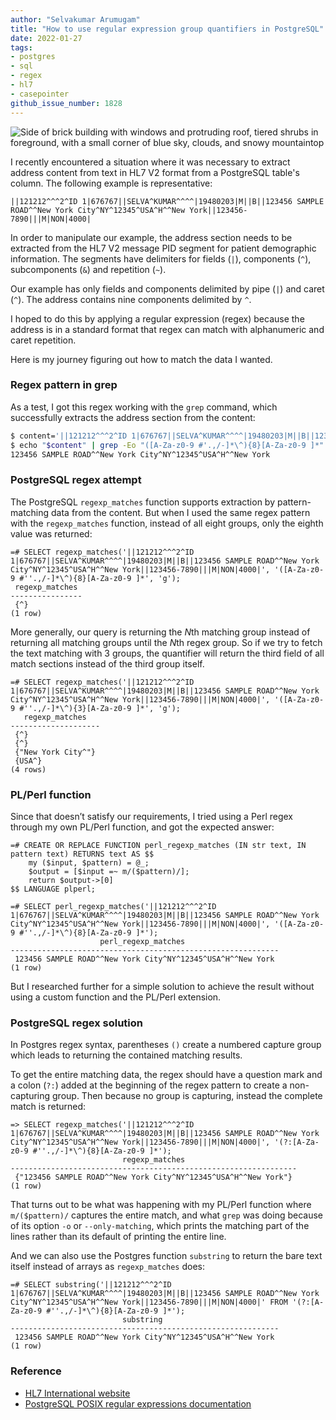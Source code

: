 ```yaml
---
author: "Selvakumar Arumugam"
title: "How to use regular expression group quantifiers in PostgreSQL"
date: 2022-01-27
tags:
- postgres
- sql
- regex
- hl7
- casepointer
github_issue_number: 1828
---
```


![Side of brick building with windows and protruding roof, tiered shrubs in foreground, with a small corner of blue sky, clouds, and snowy mountaintop](/blog/2022/01/regex-group-quantifiers-postgresql/20220123_222150.webp)

<!-- Photo by Jon Jensen -->

I recently encountered a situation where it was necessary to extract address content from text in HL7 V2 format from a PostgreSQL table's column. The following example is representative:

```plain
||121212^^^2^ID 1|676767||SELVA^KUMAR^^^^|19480203|M||B||123456 SAMPLE ROAD^^New York City^NY^12345^USA^H^^New York||123456-7890|||M|NON|4000|
```

In order to manipulate our example, the address section needs to be extracted from the HL7 V2 message PID segment for patient demographic information. The segments have delimiters for fields (`|`), components (`^`), subcomponents (`&`) and repetition (`~`).

Our example has only fields and components delimited by pipe (`|`) and caret (`^`). The address contains nine components delimited by `^`.

I hoped to do this by applying a regular expression (regex) because the address is in a standard format that regex can match with alphanumeric and caret repetition.

Here is my journey figuring out how to match the data I wanted.

### Regex pattern in grep

As a test, I got this regex working with the `grep` command, which successfully extracts the address section from the content:

```bash
$ content='||121212^^^2^ID 1|676767||SELVA^KUMAR^^^^|19480203|M||B||123456 SAMPLE ROAD^^New York City^NY^12345^USA^H^^New York||123456-7890|||M|NON|4000|'
$ echo "$content" | grep -Eo "([A-Za-z0-9 #'.,/-]*\^){8}[A-Za-z0-9 ]*"
123456 SAMPLE ROAD^^New York City^NY^12345^USA^H^^New York
```

### PostgreSQL regex attempt

The PostgreSQL `regexp_matches` function supports extraction by pattern-matching data from the content. But when I used the same regex pattern with the `regexp_matches` function, instead of all eight groups, only the eighth value was returned:

```postgres
=# SELECT regexp_matches('||121212^^^2^ID 1|676767||SELVA^KUMAR^^^^|19480203|M||B||123456 SAMPLE ROAD^^New York City^NY^12345^USA^H^^New York||123456-7890|||M|NON|4000|', '([A-Za-z0-9 #''.,/-]*\^){8}[A-Za-z0-9 ]*', 'g');
 regexp_matches 
----------------
 {^}
(1 row)
```

More generally, our query is returning the *N*th matching group instead of returning all matching groups until the *N*th regex group. So if we try to fetch the text matching with 3 groups, the quantifier will return the third field of all match sections instead of the third group itself.

```postgres
=# SELECT regexp_matches('||121212^^^2^ID 1|676767||SELVA^KUMAR^^^^|19480203|M||B||123456 SAMPLE ROAD^^New York City^NY^12345^USA^H^^New York||123456-7890|||M|NON|4000|', '([A-Za-z0-9 #''.,/-]*\^){3}[A-Za-z0-9 ]*', 'g');
   regexp_matches   
--------------------
 {^}
 {^}
 {"New York City^"}
 {USA^}
(4 rows)
```

### PL/Perl function

Since that doesn’t satisfy our requirements, I tried using a Perl regex through my own PL/Perl function, and got the expected answer:

```postgres
=# CREATE OR REPLACE FUNCTION perl_regexp_matches (IN str text, IN pattern text) RETURNS text AS $$
    my ($input, $pattern) = @_;
    $output = [$input =~ m/($pattern)/];
    return $output->[0]
$$ LANGUAGE plperl;

=# SELECT perl_regexp_matches('||121212^^^2^ID 1|676767||SELVA^KUMAR^^^^|19480203|M||B||123456 SAMPLE ROAD^^New York City^NY^12345^USA^H^^New York||123456-7890|||M|NON|4000|', '([A-Za-z0-9 #''.,/-]*\^){8}[A-Za-z0-9 ]*');
                    perl_regexp_matches
------------------------------------------------------------
 123456 SAMPLE ROAD^^New York City^NY^12345^USA^H^^New York
(1 row)
```

But I researched further for a simple solution to achieve the result without using a custom function and the PL/Perl extension.

### PostgreSQL regex solution

In Postgres regex syntax, parentheses `()` create a numbered capture group which leads to returning the contained matching results.

To get the entire matching data, the regex should have a question mark and a colon (`?:`) added at the beginning of the regex pattern to create a non-capturing group. Then because no group is capturing, instead the complete match is returned:

```postgres
=> SELECT regexp_matches('||121212^^^2^ID 1|676767||SELVA^KUMAR^^^^|19480203|M||B||123456 SAMPLE ROAD^^New York City^NY^12345^USA^H^^New York||123456-7890|||M|NON|4000|', '(?:[A-Za-z0-9 #''.,/-]*\^){8}[A-Za-z0-9 ]*');
                         regexp_matches                         
----------------------------------------------------------------
 {"123456 SAMPLE ROAD^^New York City^NY^12345^USA^H^^New York"}
(1 row)
```

That turns out to be what was happening with my PL/Perl function where `m/($pattern)/` captures the entire match, and what `grep` was doing because of its option `-o` or `--only-matching`, which prints the matching part of the lines rather than its default of printing the entire line.

And we can also use the Postgres function `substring` to return the bare text itself instead of arrays as `regexp_matches` does:

```postgres
=# SELECT substring('||121212^^^2^ID 1|676767||SELVA^KUMAR^^^^|19480203|M||B||123456 SAMPLE ROAD^^New York City^NY^12345^USA^H^^New York||123456-7890|||M|NON|4000|' FROM '(?:[A-Za-z0-9 #''.,/-]*\^){8}[A-Za-z0-9 ]*');
                         substring
------------------------------------------------------------
 123456 SAMPLE ROAD^^New York City^NY^12345^USA^H^^New York
(1 row)
```

### Reference

* [HL7 International website](https://www.hl7.org/about/)
* [PostgreSQL POSIX regular expressions documentation](https://www.postgresql.org/docs/current/functions-matching.html#FUNCTIONS-POSIX-REGEXP)
